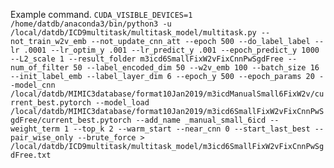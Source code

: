 
Example command. 
```CUDA_VISIBLE_DEVICES=1 /home/datdb/anaconda3/bin/python3 -u /local/datdb/ICD9multitask/multitask_model/multitask.py --not_train_w2v_emb --not_update_cnn_att --epoch 500 --do_label_label --lr .0001 --lr_optim_y .001 --lr_predict_y .001 --epoch_predict_y 1000 --L2_scale 1 --result_folder m3icd6SmallFixW2vFixCnnPwSgdFree --num_of_filter 50 --label_encoded_dim 50 --w2v_emb 100 --batch_size 16 --init_label_emb --label_layer_dim 6 --epoch_y 500 --epoch_params 20 --model_cnn /local/datdb/MIMIC3database/format10Jan2019/m3icdManualSmall6FixW2v/current_best.pytorch --model_load /local/datdb/MIMIC3database/format10Jan2019/m3icd6SmallFixW2vFixCnnPwSgdFree/current_best.pytorch --add_name _manual_small_6icd --weight_term 1 --top_k 2 --warm_start --near_cnn 0 --start_last_best --pair_wise_only --brute_force > /local/datdb/ICD9multitask/multitask_model/m3icd6SmallFixW2vFixCnnPwSgdFree.txt```
